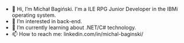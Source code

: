 - 👋 Hi, I’m Michał Bagiński. I'm a ILE RPG Junior Developer in the IBMi operating system.
- 👀 I’m interested in back-end.
- 🌱 I’m currently learning about .NET/C# technology.
- 📫 How to reach me: linkedin.com/in/michal-baginski/
